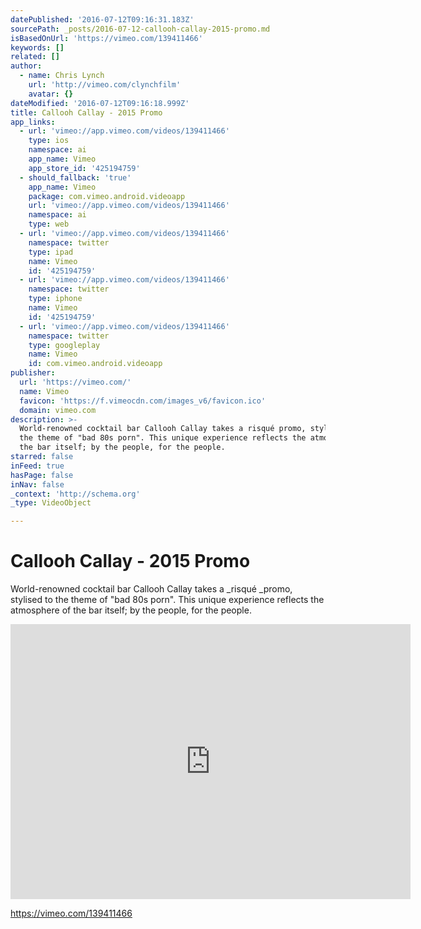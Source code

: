```yaml
---
datePublished: '2016-07-12T09:16:31.183Z'
sourcePath: _posts/2016-07-12-callooh-callay-2015-promo.md
isBasedOnUrl: 'https://vimeo.com/139411466'
keywords: []
related: []
author:
  - name: Chris Lynch
    url: 'http://vimeo.com/clynchfilm'
    avatar: {}
dateModified: '2016-07-12T09:16:18.999Z'
title: Callooh Callay - 2015 Promo
app_links:
  - url: 'vimeo://app.vimeo.com/videos/139411466'
    type: ios
    namespace: ai
    app_name: Vimeo
    app_store_id: '425194759'
  - should_fallback: 'true'
    app_name: Vimeo
    package: com.vimeo.android.videoapp
    url: 'vimeo://app.vimeo.com/videos/139411466'
    namespace: ai
    type: web
  - url: 'vimeo://app.vimeo.com/videos/139411466'
    namespace: twitter
    type: ipad
    name: Vimeo
    id: '425194759'
  - url: 'vimeo://app.vimeo.com/videos/139411466'
    namespace: twitter
    type: iphone
    name: Vimeo
    id: '425194759'
  - url: 'vimeo://app.vimeo.com/videos/139411466'
    namespace: twitter
    type: googleplay
    name: Vimeo
    id: com.vimeo.android.videoapp
publisher:
  url: 'https://vimeo.com/'
  name: Vimeo
  favicon: 'https://f.vimeocdn.com/images_v6/favicon.ico'
  domain: vimeo.com
description: >-
  World-renowned cocktail bar Callooh Callay takes a risqué promo, stylised to
  the theme of "bad 80s porn". This unique experience reflects the atmosphere of
  the bar itself; by the people, for the people. 
starred: false
inFeed: true
hasPage: false
inNav: false
_context: 'http://schema.org'
_type: VideoObject

---
```

# Callooh Callay - 2015 Promo

World-renowned cocktail bar Callooh Callay takes a _risqué _promo, stylised to the theme of "bad 80s porn". This unique experience reflects the atmosphere of the bar itself; by the people, for the people. 

<iframe src="https://cdn.embedly.com/widgets/media.html?src=https%3A%2F%2Fplayer.vimeo.com%2Fvideo%2F139411466&amp;url=https%3A%2F%2Fvimeo.com%2F139411466&amp;image=http%3A%2F%2Fi.vimeocdn.com%2Fvideo%2F535279325_640.jpg&amp;key=b7d04c9b404c499eba89ee7072e1c4f7&amp;type=text%2Fhtml&amp;schema=vimeo" width="640" height="440" scrolling="no" frameborder="0" allowfullscreen="" style=""></iframe>

https://vimeo.com/139411466